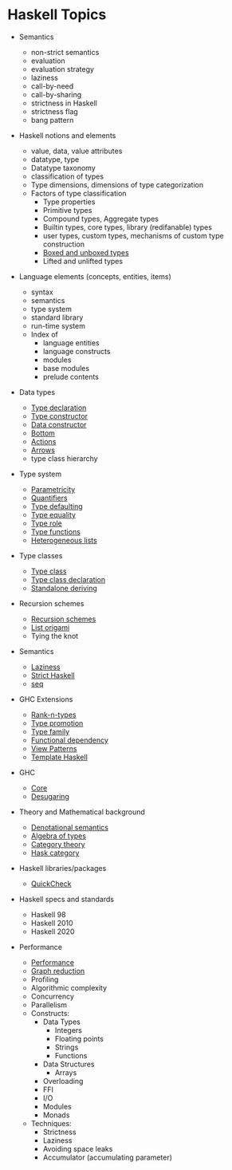 # Haskell Topics


* Semantics
  - non-strict semantics
  - evaluation
  - evaluation strategy
  - laziness
  - call-by-need
  - call-by-sharing
  - strictness in Haskell
  - strictness flag
  - bang pattern



* Haskell notions and elements
  - value, data, value attributes
  - datatype, type
  - Datatype taxonomy
  - classification of types
  - Type dimensions, dimensions of type categorization
  - Factors of type classification
    - Type properties
    - Primitive types
    - Compound types, Aggregate types
    - Builtin types, core types, library (redifanable) types
    - user types, custom types, mechanisms of custom type construction
    - [Boxed and unboxed types](./unboxed-types.md)
    - Lifted and unlifted types

* Language elements (concepts, entities, items)
  - syntax
  - semantics
  - type system
  - standard library
  - run-time system
  - Index of
    - language entities
    - language constructs
    - modules
    - base modules
    - prelude contents

* Data types
  - [Type declaration](./type-declaration.md)
  - [Type constructor](./type-constructor.md)
  - [Data constructor](./data-constructor.md)
  - [Bottom](./bottom.md)
  - [Actions](./actions.md)
  - [Arrows](./arrows.md)
  - type class hierarchy

* Type system
  - [Parametricity](./parametricity.md)
  - [Quantifiers](./quantifiers.md)
  - [Type defaulting](./type-defaulting.md)
  - [Type equality](./type-equality.md)
  - [Type role](./type-role.md)
  - [Type functions](./type-functions.md)
  - [Heterogeneous lists](./heterogeneous-lists.md)

* Type classes
  - [Type class](./type-class.md)
  - [Type class declaration](./class-declaration.md)
  - [Standalone deriving](./standalone-deriving.md)

* Recursion schemes
  - [Recursion schemes](./recursion-schemes.md)
  - [List origami](./list-origami.md)
  - Tying the knot


* Semantics
  - [Laziness](./laziness.md)
  - [Strict Haskell](./strict-haskell.md)
  - [seq](./seq.md)

* GHC Extensions
  - [Rank-n-types](./rank-n-types.md)
  - [Type promotion](./type-promotion.md)
  - [Type family](./type-family.md)
  - [Functional dependency](./functional-dependency.md)
  - [View Patterns](./view-patterns.md)
  - [Template Haskell](./template-haskell.md)

* GHC
  - [Core](./core.md)
  - [Desugaring](./desugaring-haskell.md)

* Theory and Mathematical background
  - [Denotational semantics](./denotational-semantics.md)
  - [Algebra of types](./algebra-of-types.md)
  - [Category theory](./category-theory.md)
  - [Hask category](./hask-category.md)

* Haskell libraries/packages
  - [QuickCheck](./quickcheck.md)

* Haskell specs and standards
  - Haskell 98
  - Haskell 2010
  - Haskell 2020

* Performance
  - [Performance](./performance.md)
  - [Graph reduction](./graph-reduction.md)
  - Profiling
  - Algorithmic complexity
  - Concurrency
  - Parallelism
  * Constructs:
    - Data Types
      - Integers
      - Floating points
      - Strings
      - Functions
    - Data Structures
      - Arrays
    - Overloading
    - FFI
    - I/O
    - Modules
    - Monads
  * Techniques:
    - Strictness
    - Laziness
    - Avoiding space leaks
    - Accumulator (accumulating parameter)
